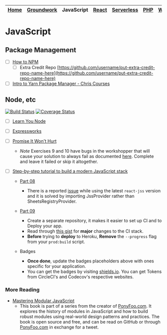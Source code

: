 | [Home](README.md) | [Groundwork](groundwork.md) | JavaScript | [React](react.md) | [Serverless](serverless.md) | [PHP](php.md) | [WordPress](wordpress.md) |
|-------------------|-----------------------------|------------|-------------------|-----------------------------|---------------|---------------------------|

# JavaScript

## Package Management

* [ ] [How to NPM](https://github.com/workshopper/how-to-npm)
  * [ ] Extra Credit Repo [https://github.com/username/put-extra-credit-repo-name-here](https://github.com/username/put-extra-credit-repo-name-here)
* [ ] [Intro to Yarn Package Manager - Chris Courses](https://www.youtube.com/watch?v=7n467QmiANM)

## Node, etc

[![Build Status](https://img.shields.io/circleci/token/YOUR_TOKEN/project/github/USER/REPO/BRANCH.svg?style=flat-square)](https://circleci.com/USER/REPO/tree/BRANCH) [![Coverage Status](https://img.shields.io/codecov/c/token/YOUR_TOKEN/github/USER/REPO/BRANCH.svg?style=flat-square)](https://codecov.io/USER/REPO/branch/BRANCH)

* [ ] [Learn You Node](https://github.com/workshopper/learnyounode)
* [ ] [Expressworks](https://github.com/azat-co/expressworks)
* [ ] [Promise It Won't Hurt](https://github.com/stevekane/promise-it-wont-hurt)
  * _Note_ Exercises 9 and 10 have bugs in the workshopper that will cause your solution to always fail as documented [here](https://github.com/stevekane/promise-it-wont-hurt/pull/112). Complete and leave it failed or skip it altogether.
* [ ] [Step-by-step tutorial to build a modern JavaScript stack](https://github.com/verekia/js-stack-from-scratch)

  * [Part 08](https://github.com/verekia/js-stack-from-scratch/blob/master/tutorial/08-bootstrap-jss.md)
    * There is a reported [issue](https://github.com/verekia/js-stack-from-scratch/issues/243) while using the latest `react-jss` version and it is solved by importing JssProvider rather than SheetsRegistryProvider.

  * [Part 09](https://github.com/verekia/js-stack-from-scratch/blob/master/tutorial/09-travis-coveralls-heroku.md)
    * Create a separate repository, it makes it easier to set up CI and to Deploy your app.
    * Read through [this gist](https://gist.github.com/Faultless/cbb014364dc1a5440ab6473a9a3608ab) for **major** changes to the CI stack.
    * **Before** trying to **deploy** to Heroku, **Remove** the `--progress` flag from your `prod:build` script.

  * Badges
    * **Once done**, update the badges placeholders above with ones specific for your application.
    * You can get the badges by visiting [shields.io](http://shields.io/). You can get Tokens from CircleCI's and Codecov's respective websites.

### More Reading

* [Mastering Modular JavaScript](https://github.com/mjavascript/mastering-modular-javascript)
  * This book is part of a series from the creator of [PonyFoo.com](https://ponyfoo.com/books). It explores the history of modules in JavaScript and how to build robust modules using real-world design patterns and practices. The book is open source and free, and can be read on GitHub or through [PonyFoo.com](https://ponyfoo.com/books) in exchange for a tweet.

